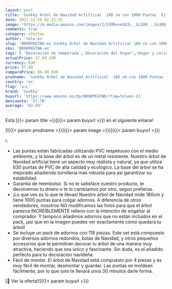 ```yaml
---
layout: post
title: 'Sunkky Árbol de Navidad Artificial  180 cm con 1000 Puntas  Kit de Adornos de 118 Piezas Que Incluye Bolas y decoración Redonda  Las Mejores Ideas para Regalos  Plata '
date: 2021-12-16 02:22:55
image: 'https://m.media-amazon.com/images/I/51MRvveU0JL._SL500_._SL400_.jpg'
comments: true
category: ofertas
author: 'tole.es'
slug: 'B09DPKGTW6-es Sunkky Árbol de Navidad Artificial 180 cm con 1000 Puntas...'
sku: 'B09DPKGTW6-es'
tags: [ 'Decoración de temporada','Decoración del hogar','Hogar y cocina','navidad','sunkky','Árboles de navidad', ]
actualPrice: 37.99 EUR
currency: EUR
price: 37.99
comparePrice: 89.99 EUR
prodname: 'Sunkky Árbol de Navidad Artificial  180 cm con 1000 Puntas  Kit de Adornos de 118 Piezas Que Incluye Bolas y decoración Redonda  Las Mejores Ideas para Regalos  Plata '
country: 'es'
flag: '🇪🇸'
brand: 'Sunkky'
buyurl: 'https://www.amazon.es/dp/B09DPKGTW6/?tag=tolees-21'
descuento: '57.78'
average: '63.59'
---
```


Está [{{< param title >}}]({{< param buyurl >}}) en el siguiente enlace!

[![{{< param prodname >}}]({{< param image >}})]({{< param buyurl >}})

ℹ️:

- Las puntas están fabricadas utilizando PVC respetuoso con el medio ambiente, y la base del árbol es de un metal resistente. Nuestro árbol de Navidad artificial tiene un aspecto muy realista y natural, ya que utiliza 630 puntas de PVC de alta calidad y ecológico. La base del árbol se ha mejorado añadiendo tornillería más robusta para así garantizar su estabilidad.
- Garantía de reembolso. Si no te satisface nuestro producto, te devolvemos tu dinero o te lo cambiamos por otro, según prefieras.
- ¡Lo que ves es lo que te llevas! Nuestro árbol de Navidad mide 180cm y tiene 1000 puntas para colgar adornos. A diferencia de otros vendedores, nosotros NO modificamos las fotos para que el árbol parezca INCREÍBLEMENTE relleno con la intención de engañar al comprador. Y tampoco añadimos adornos que no están incluidos en el pack, ¡así que en la imagen puedes ver exactamente cómo quedará tu árbol!
- Se incluye un pack de adornos con 118 piezas. Este set está compuesto por diversos adornos redondos, bolas de Navidad, y otros pequeños accesorios que te permitirán decorar tu árbol de una manera muy atractiva, haciendo que sea único y fascinante. Sin duda, es el añadido perfecto para tu decoración navideña.
- Fácil de montar. El árbol de Navidad está compuesto por 4 piezas y es muy fácil de montar, desmontar y guardar. Las puntas se moldean fácilmente, por lo que solo te llevará unos 30 minutos darle forma.

[🛒 Ver la oferta!!]({{< param buyurl >}})
